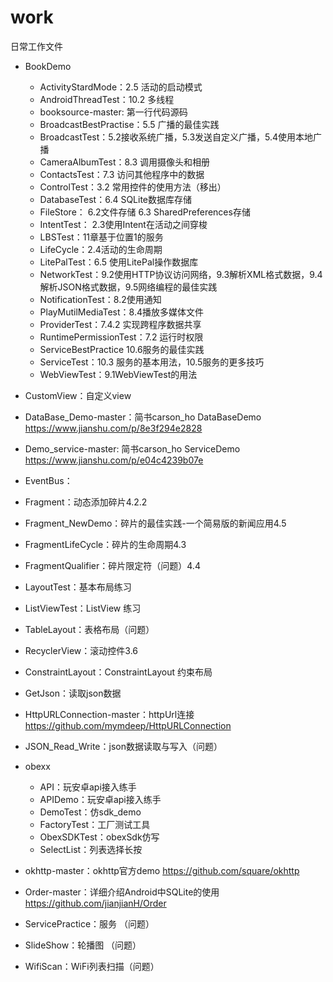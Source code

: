 # work
日常工作文件
- BookDemo
  - ActivityStardMode：2.5 活动的启动模式
  - AndroidThreadTest：10.2 多线程
  - booksource-master: 第一行代码源码
  - BroadcastBestPractise：5.5 广播的最佳实践
  - BroadcastTest：5.2接收系统广播，5.3发送自定义广播，5.4使用本地广播
  - CameraAlbumTest：8.3 调用摄像头和相册
  - ContactsTest：7.3 访问其他程序中的数据 
  - ControlTest：3.2 常用控件的使用方法（移出）
  - DatabaseTest：6.4 SQLite数据库存储
  - FileStore： 6.2文件存储 6.3 SharedPreferences存储
  - IntentTest： 2.3使用Intent在活动之间穿梭
  - LBSTest：11章基于位置1的服务
  - LifeCycle：2.4活动的生命周期
  - LitePalTest：6.5 使用LitePal操作数据库
  - NetworkTest：9.2使用HTTP协议访问网络，9.3解析XML格式数据，9.4解析JSON格式数据，9.5网络编程的最佳实践
  - NotificationTest：8.2使用通知
  - PlayMutilMediaTest：8.4播放多媒体文件
  - ProviderTest：7.4.2 实现跨程序数据共享
  - RuntimePermissionTest：7.2 运行时权限
  - ServiceBestPractice 10.6服务的最佳实践
  - ServiceTest：10.3 服务的基本用法，10.5服务的更多技巧
  - WebViewTest：9.1WebViewTest的用法


- CustomView：自定义view
- DataBase_Demo-master：简书carson_ho   DataBaseDemo https://www.jianshu.com/p/8e3f294e2828
- Demo_service-master: 简书carson_ho ServiceDemo https://www.jianshu.com/p/e04c4239b07e
- EventBus：

- Fragment：动态添加碎片4.2.2
- Fragment_NewDemo：碎片的最佳实践-一个简易版的新闻应用4.5
- FragmentLifeCycle：碎片的生命周期4.3
- FragmentQualifier：碎片限定符（问题）4.4 

- LayoutTest：基本布局练习
- ListViewTest：ListView 练习
- TableLayout：表格布局（问题）
- RecyclerView：滚动控件3.6
- ConstraintLayout：ConstraintLayout 约束布局

- GetJson：读取json数据
- HttpURLConnection-master：httpUrl连接 https://github.com/mymdeep/HttpURLConnection
- JSON_Read_Write：json数据读取与写入（问题）

- obexx
  - API：玩安卓api接入练手
  - APIDemo：玩安卓api接入练手
  - DemoTest：仿sdk_demo
  - FactoryTest：工厂测试工具
  - ObexSDKTest：obexSdk仿写
  - SelectList：列表选择长按

- okhttp-master：okhttp官方demo https://github.com/square/okhttp
- Order-master：详细介绍Android中SQLite的使用 https://github.com/jianjianH/Order

- ServicePractice：服务 （问题）
- SlideShow：轮播图 （问题）

- WifiScan：WiFi列表扫描（问题）














